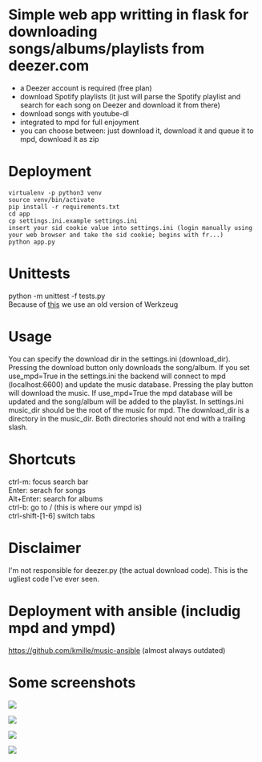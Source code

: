 # Simple web app writting in flask for downloading songs/albums/playlists from deezer.com
- a Deezer account is required (free plan)
- download Spotify playlists (it just will parse the Spotify playlist and search for each song on Deezer and download it from there)
- download songs with youtube-dl
- integrated to mpd for full enjoyment
- you can choose between: just download it, download it and queue it to mpd, download it as zip


# Deployment
```
virtualenv -p python3 venv
source venv/bin/activate
pip install -r requirements.txt
cd app
cp settings.ini.example settings.ini
insert your sid cookie value into settings.ini (login manually using your web browser and take the sid cookie; begins with fr...)
python app.py

```

# Unittests
python -m unittest -f tests.py  
Because of [this](https://github.com/general03/flask-autoindex/issues/53])  we use an old version of Werkzeug   


# Usage
You can specify the download dir in the settings.ini (download_dir). Pressing the download button only downloads the song/album. If you set use_mpd=True in the settings.ini the backend will connect to mpd (localhost:6600) and update the music database. Pressing the play button will download the music. If use_mpd=True the mpd database will be updated and the song/album will be added to the playlist. In settings.ini music_dir should be the root of the music for mpd. The download_dir is a directory in the music_dir. Both directories should not end with a trailing slash.

# Shortcuts
ctrl-m: focus search bar  
Enter: serach for songs  
Alt+Enter: search for albums  
ctrl-b: go to / (this is where our ympd is)  
ctrl-shift-[1-6] switch tabs  

# Disclaimer
I'm not responsible for deezer.py (the actual download code). This is the ugliest code I've ever seen.

# Deployment with ansible (includig mpd and ympd)
https://github.com/kmille/music-ansible (almost always outdated)

# Some screenshots
![](/screenshots/2020-03-11-111518_screenshot.png)  
  
![](/screenshots/2020-03-11-111526_screenshot.png)  
  
![](/screenshots/2020-03-11-111531_screenshot.png)  
  
![](/screenshots/2020-03-11-111546_screenshot.png)  
  
